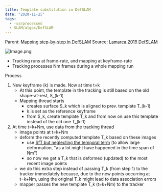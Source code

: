 ```yaml
---
title: Template substitution in DefSLAM
date: "2020-11-25"
tags:
  - -sa/processed
  - SLAM/algos/DefSLAM
---
```


Parent: [Mapping step-by-step in DefSLAM](mapping-step-by-step-in-defslam.md)
Source: [Lamarca 2019 DefSLAM](lamarca-2019-defslam.md)

![Image.png](./_resources/Template_substitution_in_DefSLAM.resources/Image.png)

*   Tracking runs at frame-rate, and mapping at keyframe-rate
*   Tracking processes Nm frames during a whole mapping run

Process

1.  New keyframe (k) is made. Now at time t=k
    *   At this point, the template in the tracking is still based on the old shape-at-rest, S\_(k-1)
    *   Mapping thread starts
        *   creates surface S\_k which is aligned to prev. template T\_(k-1)
        *   k is set as the reference keyframe
        *   from S\_k, create template T\_k and from now on use this template instead of the old one T\_(k-1)
2.  At time t=k+Nm, use data from the tracking thread
    *   image points at t=k+Nm
    *   deform the recently computed template T\_k based on these images
        *   use [SfT but neglecting the temporal term](sft-but-neglecting-the-temporal-term.md) (to allow large deformation, "as a lot might have happened in the time span of Nm")
        *   so now we get a T\_k that is deformed (updated) to the most recent image points
    *   we do this extra step instead of passing T\_k (from step 1) to the tracker immediately because, due to the new points occurring at t=k+Nm, using the original T\_k might lead to data association errors
    *   mapper passes the new template T\_k (t=k+Nm) to the tracker

